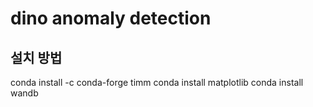 # dino anomaly detection

## 설치 방법
conda install -c conda-forge timm
conda install matplotlib
conda install wandb
